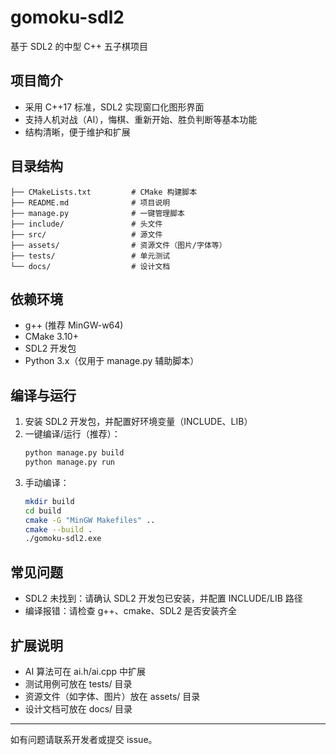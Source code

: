 # gomoku-sdl2

基于 SDL2 的中型 C++ 五子棋项目

## 项目简介
- 采用 C++17 标准，SDL2 实现窗口化图形界面
- 支持人机对战（AI），悔棋、重新开始、胜负判断等基本功能
- 结构清晰，便于维护和扩展

## 目录结构
```
├── CMakeLists.txt         # CMake 构建脚本
├── README.md              # 项目说明
├── manage.py              # 一键管理脚本
├── include/               # 头文件
├── src/                   # 源文件
├── assets/                # 资源文件（图片/字体等）
├── tests/                 # 单元测试
└── docs/                  # 设计文档
```

## 依赖环境
- g++ (推荐 MinGW-w64)
- CMake 3.10+
- SDL2 开发包
- Python 3.x（仅用于 manage.py 辅助脚本）

## 编译与运行
1. 安装 SDL2 开发包，并配置好环境变量（INCLUDE、LIB）
2. 一键编译/运行（推荐）：
   ```bash
   python manage.py build
   python manage.py run
   ```
3. 手动编译：
   ```bash
   mkdir build
   cd build
   cmake -G "MinGW Makefiles" ..
   cmake --build .
   ./gomoku-sdl2.exe
   ```

## 常见问题
- SDL2 未找到：请确认 SDL2 开发包已安装，并配置 INCLUDE/LIB 路径
- 编译报错：请检查 g++、cmake、SDL2 是否安装齐全

## 扩展说明
- AI 算法可在 ai.h/ai.cpp 中扩展
- 测试用例可放在 tests/ 目录
- 资源文件（如字体、图片）放在 assets/ 目录
- 设计文档可放在 docs/ 目录

---
如有问题请联系开发者或提交 issue。 